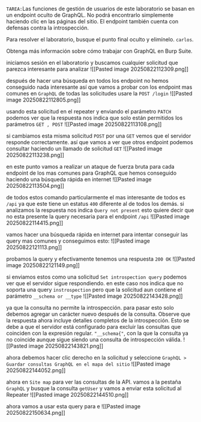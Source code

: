 `TAREA:`Las funciones de gestión de usuarios de este laboratorio se basan en un endpoint oculto de GraphQL. No podrá encontrarlo simplemente haciendo clic en las páginas del sitio. El endpoint también cuenta con defensas contra la introspección.

Para resolver el laboratorio, busque el punto final oculto y elimínelo. `carlos`.

Obtenga más información sobre cómo trabajar con GraphQL en Burp Suite.

iniciamos sesión en el laboratorio y buscamos cualquier solicitud que parezca interesante para analizar
![[Pasted image 20250822112309.png]]

después de hacer una búsqueda en todos los endpoint no hemos conseguido nada interesante así que vamos a probar con los endpoint mas comunes en `GraphQL` de todas las solicitudes usare la `POST /login`
![[Pasted image 20250822112805.png]]

usando esta solicitud en el repeater y enviando el parámetro `PATCH` podemos ver que la respuesta nos indica que solo están permitidos los parámetros `GET , POST`
![[Pasted image 20250822113108.png]]

si cambiamos esta misma solicitud `POST` por una `GET` vemos que el servidor responde correctamente. así que vamos a ver que otros endpoint podemos consultar haciendo un llamado de solicitud `GET`
![[Pasted image 20250822113238.png]]

en este punto vamos a realizar un ataque de fuerza bruta para cada endpoint de los mas comunes para GraphQL que hemos conseguido haciendo una búsqueda rápida en internet
![[Pasted image 20250822113504.png]]

de todos estos comando particularmente el mas interesante de todos es `/api` ya que este tiene un estatus `400` diferente al de todos los demás. si analizamos la respuesta nos indica `Query not present` esto quiere decir que no esta presente la query necesaria para el endpoint `/api`
![[Pasted image 20250822114415.png]]

vamos hacer una búsqueda rápida en internet para intentar conseguir las query mas comunes y conseguimos esto:
![[Pasted image 20250822121113.png]]

probamos la query y efectivamente tenemos una respuesta `200 OK` 
![[Pasted image 20250822121149.png]]

si enviamos estos como una solicitud `Set introspection query` podemos ver que el servidor sigue respondiendo. en este caso nos indica que no soporta una query `instrospection` pero que la solicitud aun contiene el parámetro `__schema or __type`
![[Pasted image 20250822143428.png]]

ya que la consulta no permite la introspección. para pasar esto solo debemos agregar un carácter nuevo después de la consulta. Observe que la respuesta ahora incluye detalles completos de la introspección. Esto se debe a que el servidor está configurado para excluir las consultas que coinciden con la expresión regular. `"__schema{"`, con la que la consulta ya no coincide aunque sigue siendo una consulta de introspección válida.
![[Pasted image 20250822143821.png]]

ahora debemos hacer clic derecho en la solicitud y seleccione `GraphQL > Guardar consultas GraphQL en el mapa del sitio`
![[Pasted image 20250822144052.png]]

ahora en  `Site map` para ver las consultas de la API. vamos a la pestaña `GraphQL` y busque la consulta `getUser` y vamos a enviar esta solicitud al Repeater
![[Pasted image 20250822144510.png]]

ahora vamos a usar esta query para e
![[Pasted image 20250822150634.png]]